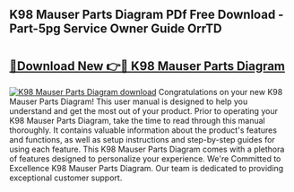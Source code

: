 ## K98 Mauser Parts Diagram PDf Free Download - Part-5pg Service Owner Guide OrrTD

# <h2><a href="http://dfursv.blite.top/?on=K98+Mauser+Parts+Diagram">🔗Download New 👉🔴 K98 Mauser Parts Diagram</a></h2>

[![K98 Mauser Parts Diagram download](https://i.imgur.com/lujVjoI.png)](http://dfursv.blite.top/?on=K98+Mauser+Parts+Diagram)
Congratulations on your new K98 Mauser Parts Diagram! This user manual is designed to help you understand and get the most out of your product. Prior to operating your K98 Mauser Parts Diagram, take the time to read through this manual thoroughly. It contains valuable information about the product's features and functions, as well as setup instructions and step-by-step guides for using each feature. This K98 Mauser Parts Diagram comes with a plethora of features designed to personalize your experience. We're Committed to Excellence K98 Mauser Parts Diagram. Our team is dedicated to providing exceptional customer support.
